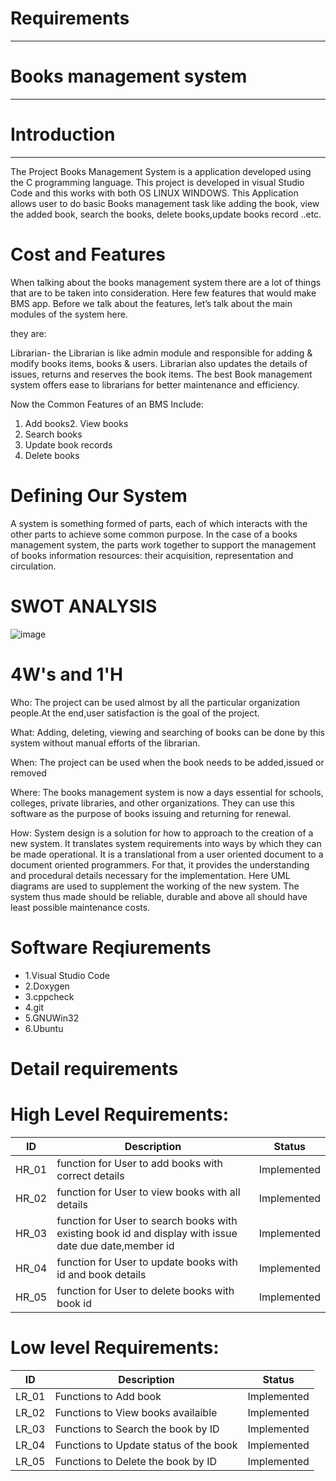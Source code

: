 # Requirements
----------------------------
# Books management system
--------------------------------------



# Introduction
---------------------------------------------
The Project Books Management System  is a application developed using the C programming language.
This project is developed  in visual  Studio Code and this works with both OS LINUX WINDOWS.
This  Application allows user to do basic Books management task like adding the book, view the added book, search the books, delete books,update books record ..etc.


# Cost and Features
When talking about the books management system there are a lot of things that are to be taken into consideration. 
Here few features that would make BMS app.
Before we talk about the features, let’s talk about the main modules of the system here.

they are:

Librarian- the Librarian is like admin module and responsible for adding & modify books items, books & users. 
Librarian also updates the details of issues, returns and reserves the book items.
The best Book management system offers ease to librarians for better maintenance and efficiency.

Now the Common Features of an BMS Include:

 1. Add books2. View books
3. Search books
  4. Update book records
  5. Delete books


# Defining Our System
A system is something formed of parts, each of which interacts with the other parts to achieve some common purpose. In the case of a books management system, the parts work together to support the management of books information resources: their acquisition, representation and circulation.

# SWOT ANALYSIS

![image](https://user-images.githubusercontent.com/101516120/161221101-6992e2f5-8971-4eb1-a364-cf25685385ba.png)



# 4W's and 1'H
Who:
The project can be used almost by all the particular organization people.At the end,user satisfaction is the goal of the project.

What:
Adding, deleting, viewing and searching of books can be done by this system without manual efforts of the librarian.

When:
The project can be used when the book needs to be added,issued or removed

Where:
The books management system is now a days essential for schools, colleges, private libraries, and other organizations. They can use this software as the purpose of books issuing and returning for renewal.

How:
System design is a solution for how to approach to the creation of a new system. It translates system requirements into ways by which they can be made operational. It is a translational from a user oriented document to a document oriented programmers. For that, it provides the understanding and procedural details necessary for the implementation. Here UML diagrams are used to supplement the working of the new system. The system thus made should be reliable, durable and above all should have least possible maintenance costs.

# Software Reqiurements
* 1.Visual Studio Code
* 2.Doxygen
* 3.cppcheck
* 4.git
* 5.GNUWin32 
* 6.Ubuntu


# Detail requirements

# High Level Requirements:

|ID	          |Description                                                 |	Status    |
|-------------|------------------------------------------------------------|------------|
| HR_01	      | function for User to add books with correct details        |Implemented |
| HR_02	      | function for User to view books with all details           |Implemented |
| HR_03	      | function for User to search books with existing book id and display with issue date due date,member id      | Implemented           |
| HR_04       | function for User to update books with id and book details |Implemented |
| HR_05       | function for User to delete books with book id             |Implemented |

# Low level Requirements:
|ID	    |      Description	                      | Status      |
|-------|-----------------------------------------|-------------|
| LR_01 |	Functions to Add book	                  | Implemented |
| LR_02	| Functions to View books availaible	    | Implemented |
| LR_03	| Functions to Search the book by ID	    | Implemented |
| LR_04	| Functions to Update status of the book	| Implemented |
| LR_05	| Functions to Delete the book by ID	    | Implemented |
